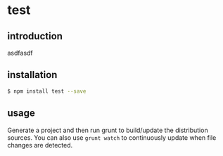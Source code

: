 test
======================

## introduction
asdfasdf


## installation
```bash
$ npm install test --save
```

## usage
Generate a project and then run grunt to build/update the distribution sources.
You can also use `grunt watch` to continuously update when file changes are detected.